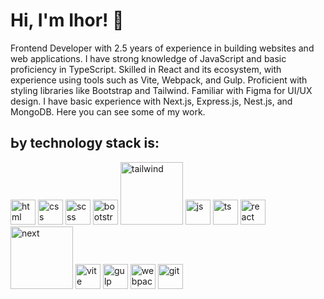# Hi, I'm Ihor! 👋
Frontend Developer with 2.5 years of experience in building websites and web applications.
I have strong knowledge of JavaScript and basic proficiency in TypeScript. Skilled in React and its ecosystem, with experience using tools such as Vite, Webpack, and Gulp.
Proficient with styling libraries like Bootstrap and Tailwind. Familiar with Figma for UI/UX design.
I have basic experience with Next.js, Express.js, Nest.js, and MongoDB.
Here you can see some of my work.

## Ьy technology stack is:

<img src="https://github.com/tonykrapatony/tonykrapatony/assets/41484484/f97f4a6d-50ac-4f1f-8a38-75ed62241313" height=40px alt="html"/> <img src="https://github.com/tonykrapatony/tonykrapatony/assets/41484484/16f7ac47-9085-4fc1-9b35-67241e93de5c" height=40px alt="css" /> <img src="https://github.com/tonykrapatony/tonykrapatony/assets/41484484/e92bb6d4-f523-48de-bbfd-d0b706066940" height=40px alt="scss" /> <img src="https://github.com/tonykrapatony/tonykrapatony/assets/41484484/af3c63bd-b770-4936-b696-fa0baec38b3d" height=40px alt="bootstrap" /> <img src="https://github.com/tonykrapatony/tonykrapatony/assets/41484484/aeae1832-30ef-4043-9fb6-ae879ed3abee" width=100px alt="tailwind" /> <img src="https://github.com/tonykrapatony/tonykrapatony/assets/41484484/f0215453-bb05-43a5-8d0d-0a3af4401ee9" height=40px alt="js" /> <img src="https://encrypted-tbn0.gstatic.com/images?q=tbn:ANd9GcQ4Eere0K_ngZuVa7KSaymqVt8HET4Fz2MPWQ&s" width=40px alt="ts"/> <img src="https://github.com/tonykrapatony/tonykrapatony/assets/41484484/00f7919d-b76c-49da-b0be-b958a98d404b" height=40px alt="react" /> <img src="https://github.com/tonykrapatony/tonykrapatony/assets/41484484/fc3c63a2-7c80-4eea-87de-ef837247ec0d" width=100px alt="next" /> <img src="https://vite.dev/logo.svg" height=40px alt="vite" /> <img src="https://github.com/tonykrapatony/tonykrapatony/assets/41484484/575c6c38-0097-4535-b65d-1026889478af" height=40px alt="gulp" /> <img src="https://github.com/tonykrapatony/tonykrapatony/assets/41484484/808b2a30-9659-4799-bb3b-b6a6ccfcb91f" height=40px alt="webpack" /> <img src="https://github.com/tonykrapatony/tonykrapatony/assets/41484484/ff70551e-fa1e-43f7-b39b-f4a886509694" height=40px alt="git" />



<!--
**tonykrapatony/tonykrapatony** is a ✨ _special_ ✨ repository because its `README.md` (this file) appears on your GitHub profile.

Here are some ideas to get you started:

- 🔭 I’m currently working on ...
- 🌱 I’m currently learning ...
- 👯 I’m looking to collaborate on ...
- 🤔 I’m looking for help with ...
- 💬 Ask me about ...
- 📫 How to reach me: ...
- 😄 Pronouns: ...
- ⚡ Fun fact: ...
-->
